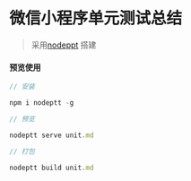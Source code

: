 <!--
 * @Author: Wginit
 * @Date: 2019-11-20 18:04:01
 * @LastEditTime: 2019-11-20 18:09:58
 -->
# 微信小程序单元测试总结

> 采用[nodeppt](https://github.com/ksky521/nodeppt) 搭建

#### 预览使用

```javascript
// 安装

npm i nodeptt -g

// 预览

nodeptt serve unit.md

// 打包

nodeptt build unit.md

```